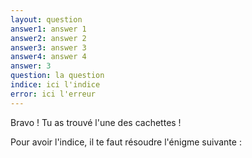 ```yaml
---
layout: question
answer1: answer 1
answer2: answer 2
answer3: answer 3
answer4: answer 4
answer: 3
question: la question
indice: ici l'indice
error: ici l'erreur
---
```

Bravo ! Tu as trouvé l'une des cachettes !

Pour avoir l'indice, il te faut résoudre l'énigme suivante :
